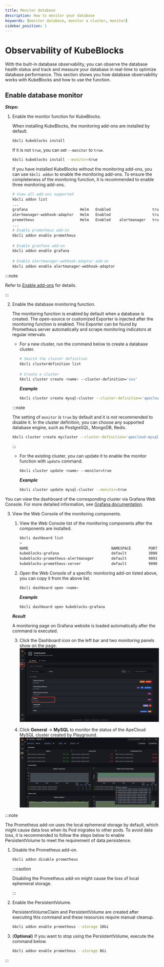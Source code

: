 ```yaml
---
title: Monitor database
description: How to monitor your database
keywords: [monitor database, monitor a cluster, monitor]
sidebar_position: 1
---
```


# Observability of KubeBlocks

With the built-in database observability, you can observe the database health status and track and measure your database in real-time to optimize database performance. This section shows you how database observability works with KubeBlocks and how to use the function.

## Enable database monitor

***Steps:***

1. Enable the monitor function for KubeBlocks.

   When installing KubeBlocks, the monitoring add-ons are installed by default.

   ```bash
   kbcli kubeblocks install
   ```

   If it is not `true`, you can set `--monitor` to `true`.

    ```bash
    kbcli kubeblocks install --monitor=true
    ```

   If you have installed KubeBlocks without the monitoring add-ons, you can use `kbcli addon` to enable the monitoring add-ons. To ensure the completeness of the monitoring function, it is recommended to enable three monitoring add-ons.

    ```bash
    # View all add-ons supported
    kbcli addon list
    ...
    grafana                        Helm   Enabled                   true                                                                                    
    alertmanager-webhook-adaptor   Helm   Enabled                   true                                                                                    
    prometheus                     Helm   Enabled    alertmanager   true 
    ...
    # Enable prometheus add-on
    kbcli addon enable prometheus

    # Enable granfana add-on
    kbcli addon enable grafana

    # Enable alertmanager-webhook-adaptor add-on
    kbcli addon enable alertmanager-webhook-adaptor
    ```

:::note

Refer to [Enable add-ons](./../installation/enable-addons.md) for details.

:::

2. Enable the database monitoring function.

    The monitoring function is enabled by default when a database is created. The open-source or customized Exporter is injected after the monitoring function is enabled. This Exporter can be found by Prometheus server automatically and scrape monitoring indicators at regular intervals.

    - For a new cluster, run the command below to create a database cluster.

       ```bash
       # Search the cluster definition
       kbcli clusterdefinition list 

       # Create a cluster
       kbcli cluster create <name> --cluster-definition='xxx'
       ```

       ***Example***

       ```bash
       kbcli cluster create mysql-cluster --cluster-definition='apecloud-mysql'
       ```

    :::note

    The setting of `monitor` is `true` by default and it is not recommended to disable it. In the cluster definition, you can choose any supported database engine, such as PostgreSQL, MongoDB, Redis.

    ```bash
    kbcli cluster create mycluster --cluster-definition='apecloud-mysql' --monitor=true
    ```

    :::

    - For the existing cluster, you can update it to enable the monitor function with `update` command.

       ```bash
       kbcli cluster update <name> --monitor=true
       ```

       ***Example***

       ```bash
       kbcli cluster update mysql-cluster --monitor=true
       ```

You can view the dashboard of the corresponding cluster via Grafana Web Console. For more detailed information, see [Grafana documentation](https://grafana.com/docs/grafana/latest/dashboards/).

3. View the Web Console of the monitoring components.

    1. View the Web Console list of the monitoring components after the components are installed.

       ```bash
       kbcli dashboard list
       >
       NAME                                      NAMESPACE        PORT        CREATED-TIME
       kubeblocks-grafana                        default          3000        Jan 13,2023 10:53 UTC+0800
       kubeblocks-prometheus-alertmanager        default          9093        Jan 13,2023 10:53 UTC+0800
       kubeblocks-prometheus-server              default          9090        Jan 13,2023 10:53 UTC+0800
       ```

    2. Open the Web Console of a specific monitoring add-on listed above, you can copy it from the above list.

       ```bash
       kbcli dashboard open <name>
       ```

       ***Example***

       ```bash
       kbcli dashboard open kubeblocks-grafana
       ```

    ***Result***

    A monitoring page on Grafana website is loaded automatically after the command is executed.

    3. Click the Dashboard icon on the left bar and two monitoring panels show on the page.
     ![Dashboards](./../../img/quick_start_dashboards.png)

    4. Click **General** -> **MySQL** to monitor the status of the ApeCloud MySQL cluster created by Playground.
     ![MySQL_panel](./../../img/quick_start_mysql_panel.png)

:::note

The Prometheus add-on uses the local ephemeral storage by default, which might cause data loss when its Pod migrates to other pods. To avoid data loss, it is recommended to follow the steps below to enable PersistentVolume to meet the requirement of data persistence.

1. Disable the Prometheus add-on.

   ```bash
   kbcli addon disable prometheus
   ```

   :::caution

   Disabling the Prometheus add-on might cause the loss of local ephemeral storage.

   :::

2. Enable the PersistentVolume.

   PersistentVolumeClaim and PersistentVolume are created after executing this command and these resources require manual cleanup.

   ```bash
   kbcli addon enable prometheus --storage 10Gi
   ```

3. (**Optional**) If you want to stop using the PersistentVolume, execute the command below.

   ```bash
   kbcli addon enable prometheus --storage 0Gi
   ```

:::

